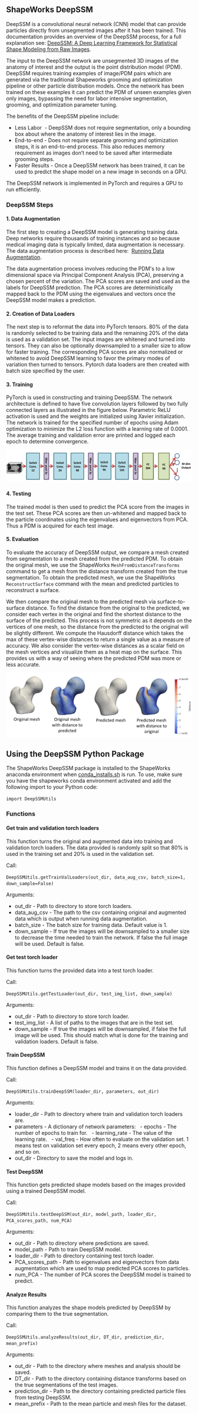 ## ShapeWorks DeepSSM
DeepSSM is a convolutional neural network (CNN) model that can provide particles directly from unsegmented images after it has been trained. This documentation provides an overview of the DeepSSM process, for a full explanation see: [DeepSSM: A Deep Learning Framework for Statistical
Shape Modeling from Raw Images](https://arxiv.org/abs/1810.00111).

The input to the DeepSSM network are unsegmented 3D images of the anatomy of interest and the output is the point distribution model (PDM). DeepSSM requires training examples of image/PDM pairs which are generated via the traditional Shapeworks grooming and optimization pipeline or other particle distribution models. Once the network has been trained on these examples it can predict the PDM of unseen examples given only images, bypassing the need for labor intensive segmentation, grooming, and optimization parameter tuning. 

The benefits of the DeepSSM pipeline include:
* Less Labor  - DeepSSM does not require segmentation, only a bounding box about where the anatomy of interest lies in the image.  
* End-to-end - Does not require separate grooming and optimization steps, it is an end-to-end process. This also reduces memory requirement as images don’t need to be saved after intermediate grooming steps.
* Faster Results - Once a DeepSSM network has been trained, it can be used to predict the shape model on a new image in seconds on a GPU.

The DeepSSM network is implemented in PyTorch and requires a GPU to run efficiently. 

### DeepSSM Steps 

#### 1. Data Augmentation

The first step to creating a DeepSSM model is generating training data. Deep networks require thousands of training instances and so because medical imaging data is typically limited, data augmentation is necessary. The data augmentation process is described here:  [Running Data Augmentation](DataAugmentation.md).

The data augmentation process involves reducing the PDM's to a low dimensional space via Principal Component Analysis (PCA), preserving a chosen percent of the variation. The PCA scores are saved and used as the labels for DeepSSM prediction. The PCA scores are deterministically mapped back to the PDM using the eigenvalues and vectors once the DeepSSM model makes a prediction. 

#### 2. Creation of Data Loaders

The next step is to reformat the data into PyTorch tensors. 80% of the data is randomly selected to be training data and the remaining 20% of the data is used as a validation set. The input images are whitened and turned into tensors. They can also be optionally downsampled to a smaller size to allow for faster training. The corresponding PCA scores are also normalized or whitened to avoid DeepSSM learning to favor the primary modes of variation then turned to tensors. Pytorch data loaders are then created with batch size specified by the user. 

#### 3. Training

PyTorch is used in constructing and training DeepSSM. The network architecture is defined to have five convolution layers followed by two fully connected layers as illustrated in the figure below. Parametric ReLU activation is used and the weights are initialized using Xavier initialization. The network is trained for the specified number of epochs using Adam optimization to minimize the L2 loss function with a learning rate of 0.0001. The average training and validation error are printed and logged each epoch to determine convergence.

![DeepSSM Architecture](../img/deep-learning/Architecture.png)

#### 4. Testing

The trained model is then used to predict the PCA score from the images in the test set. These PCA scores are then un-whitened and mapped back to the particle coordinates using the eigenvalues and eigenvectors from PCA. Thus a PDM is acquired for each test image.

#### 5. Evaluation

To evaluate the accuracy of DeepSSM output, we compare a mesh created from segmentation to a mesh created from the predicted PDM. To obtain the original mesh, we use the ShapeWorks `MeshFromDistanceTransforms` command to get a mesh from the distance transform created from the true segmentation. To obtain the predicted mesh, we use the ShapeWorks `ReconstructSurface` command with the mean and predicted particles to reconstruct a surface.

We then compare the original mesh to the predicted mesh via surface-to-surface distance. To find the distance from the original to the predicted, we consider each vertex in the original and find the shortest distance to the surface of the predicted. This process is not symmetric as it depends on the vertices of one mesh, so the distance from the predicted to the original will be slightly different. We compute the Hausdorff distance which takes the max of these vertex-wise distances to return a single value as a measure of accuracy. We also consider the vertex-wise distances as a scalar field on the mesh vertices and visualize them as a heat map on the surface. This provides us with a way of seeing where the predicted PDM was more or less accurate.

![Mesh Distance](../img/deep-learning/mesh-distance.png)

## Using the DeepSSM Python Package
The ShapeWorks DeepSSM package is installed to the ShapeWorks anaconda environment when [conda_installs.sh](https://github.com/SCIInstitute/ShapeWorks/tree/master/conda_installs.sh) is run. To use, make sure you have the shapeworks conda environment activated and add the following import to your Python code:

`import DeepSSMUtils`

### Functions

#### Get train and validation torch loaders
This function turns the original and augmented data into training and validation torch loaders. The data provided is randomly split so that 80% is used in the training set and 20% is used in the validation set.

Call:

`DeepSSMUtils.getTrainValLoaders(out_dir, data_aug_csv, batch_size=1, down_sample=False)`

Arguments:

* out_dir - Path to directory to store torch loaders.
* data_aug_csv - The path to the csv containing original and augmented data which is output when running data augmentation.
* batch_size - The batch size for training data. Default value is 1.
* down_sample - If true the images will be downsampled to a smaller size to decrease the time needed to train the network. If false the full image will be used. Default is false.

#### Get test torch loader
This function turns the provided data into a test torch loader.

Call:

`DeepSSMUtils.getTestLoader(out_dir, test_img_list, down_sample)`

Arguments:

* out_dir - Path to directory to store torch loader.
* test_img_list - A list of paths to the images that are in the test set.
* down_sample - If true the images will be downsampled, if false the full image will be used. This should match what is done for the training and validation loaders. Default is false.

#### Train DeepSSM
This function defines a DeepSSM model and trains it on the data provided.

Call:

`DeepSSMUtils.trainDeepSSM(loader_dir, parameters, out_dir)`

Arguments:

* loader_dir - Path to directory where train and validation torch loaders are.
* parameters - A dictionary of network parameters:
  - epochs - The number of epochs to train for.
  - learning_rate - The value of the learning rate.
  - val_freq - How often to evaluate on the validation set. 1 means test on validation set every epoch, 2 means every other epoch, and so on.
* out_dir - Directory to save the model and logs in.

#### Test DeepSSM
This function gets predicted shape models based on the images provided using a trained DeepSSM model.

Call:

`DeepSSMUtils.testDeepSSM(out_dir, model_path, loader_dir, PCA_scores_path, num_PCA)`

Arguments:

* out_dir - Path to directory where predictions are saved.
* model_path - Path to train DeepSSM model.
* loader_dir - Path to directory containing test torch loader.
* PCA_scores_path - Path to eigenvalues and eigenvectors from data augmentation which are used to map predicted PCA scores to particles.
* num_PCA - The number of PCA scores the DeepSSM model is trained to predict.

#### Analyze Results
This function analyzes the shape models predicted by DeepSSM by comparing them to the true segmentation. 

Call:

`DeepSSMUtils.analyzeResults(out_dir, DT_dir, prediction_dir, mean_prefix)`

Arguments:

* out_dir - Path to the directory where meshes and analysis should be saved.
* DT_dir - Path to the directory containing distance transforms based on the true segmentations of the test images.
* prediction_dir - Path to the directory containing predicted particle files from testing DeepSSM.
* mean_prefix - Path to the mean particle and mesh files for the dataset.
